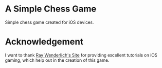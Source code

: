 A Simple Chess Game
================

Simple chess game created for iOS devices.

Acknowledgement
================
I want to thank <a href="http://www.raywenderlich.com/" target="_blank">Ray Wenderlich's Site</a> for providing excellent tutorials on iOS gaming, which help out in the creation of this game.